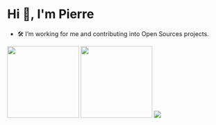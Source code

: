 <h1 align="left">Hi 👋, I'm Pierre</h1>

- 🛠️ I’m working for me and contributing into Open Sources projects.


<img height="165em" src="https://github-readme-stats.vercel.app/api?username=Piarre&theme=tokyonight&show_icons=true&hide_border=true&count_private=true&include_all_commits=true" /> <img height="165em" src="https://github-readme-stats.vercel.app/api/top-langs/?username=Piarre&langs_count=8&theme=tokyonight&hide_border=true&layout=compact" /> <img src="https://github-readme-stats.vercel.app/api/wakatime?username=Piarre&hide=TEXT,TOML,CSS,XML,OTHER,BASH,MAKEFILE,JSON,HTML,MARKDOWN&title_color=FFF&theme=tokyonight&hide_border=true" />
